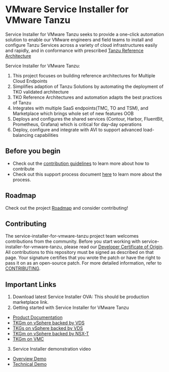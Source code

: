 # VMware Service Installer for VMware Tanzu

Service Installer for VMware Tanzu seeks to provide a one-click automation solution to enable our VMware engineers and field teams to install and configure Tanzu Services across a variety of cloud infrastructures easily and rapidly, and in conformance with prescribed [Tanzu Reference Architecture](https://docs.vmware.com/en/VMware-Tanzu/services/tanzu-reference-architecture/GUID-reference-designs-index.html)

​Service Installer for VMware Tanzu:
1. This project focuses on building reference architectures for Multiple Cloud Endpoints
2. Simplifies adaption of Tanzu Solutions by automating the deployment of TKO validated architecture
3. TKO Reference Architectures and automation adapts the best practices of Tanzu
4. Integrates with multiple SaaS endpoints(TMC, TO and TSM), and Marketplace which brings whole set of new features OOB
5. Deploys and configures the shared services (Contour, Harbor, FluentBit, Prometheus, Grafana) which is critical for day-day operations
6. Deploy, configure and integrate with AVI to support advanced load-balancing capabilities
	
## Before you begin

* Check out the [contribution guidelines](CONTRIBUTING.md) to learn more about how to contribute
* Check out this support process document [here](docs/community/support-process.md) to learn more about the process.

## Roadmap

Check out the project [Roadmap](ROADMAP.md) and consider contributing!

## Contributing

The service-installer-for-vmware-tanzu project team welcomes contributions from the community. Before you start working with service-installer-for-vmware-tanzu, please
read our [Developer Certificate of Origin](https://cla.vmware.com/dco). All contributions to this repository must be
signed as described on that page. Your signature certifies that you wrote the patch or have the right to pass it on
as an open-source patch. For more detailed information, refer to [CONTRIBUTING](CONTRIBUTING.md).

## Important Links

1. Download latest Service Installer OVA: This should be production marketplace link.
2. Getting started with Service Installer for VMware Tanzu 
- [Product Documentation](docs/product/index.md)
- [TKGm on vSphere backed by VDS](https://github.com/vmware-tanzu/service-installer-for-vmware-tanzu/blob/main/docs/product/v1.5.1-1.1/vSphere%20-%20Backed%20by%20VDS/TKGm/TKOonVsphereVDStkg.md)
- [TKGs on vSphere backed by VDS](https://github.com/vmware-tanzu/service-installer-for-vmware-tanzu/blob/main/docs/product/v1.5.1-1.1/vSphere%20-%20Backed%20by%20VDS/TKGs/TKOonVsphereVDStkgs.md)
- [TKGm on vSphere backed by NSX-T](https://github.com/vmware-tanzu/service-installer-for-vmware-tanzu/blob/main/docs/product/v1.5.1-1.1/vSphere%20-%20Backed%20by%20NSX-T/tkoVsphereNSXT.md)
- [TKGm on VMC](https://github.com/vmware-tanzu/service-installer-for-vmware-tanzu/blob/main/docs/product/v1.5.1-1.1/VMware%20Cloud%20on%20AWS%20-%20VMC/TKOonVMConAWS.md)
3. Service Installer demonstration video 
- [Overview Demo](https://vault.vmware.com/documents/10902/0/Get+Started+with+Service+Installer.mp4/d07676e3-f52b-029d-2b98-b78f62942017?t=1643219039270)
- [Technical Demo](https://vault.vmware.com/documents/10902/0/Service+Installer+Technical+Demo.mp4/e9a5661d-6aff-c9d0-cbbe-60ad68e7d8c2?t=1643219156902)
